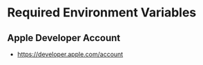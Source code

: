 # Required Environment Variables

## Apple Developer Account

- https://developer.apple.com/account
